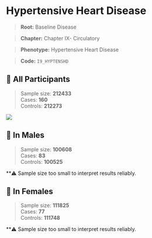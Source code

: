 # Hypertensive Heart Disease

> **Root:** Baseline Disease  

> **Chapter:** Chapter IX- Circulatory  

> **Phenotype:** Hypertensive Heart Disease  

> **Code:** `I9_HYPTENSHD`

## 🧪 All Participants  
> Sample size: **212433**  
> Cases: **160**  
> Controls: **212273**
<img src="/Disease/Figures/ALL/Incidence/I9_HYPTENSHD.png"/>
<CsvTable src="/Disease/Data/ALL/Incidence/COX_I9_HYPTENSHD.csv" label="🔍 View full results" />

## 👨 In Males  
> Sample size: **100608**  
> Cases: **83**  
> Controls: **100525**

**⚠️ Sample size too small to interpret results reliably.


## 👩 In Females  
> Sample size: **111825**  
> Cases: **77**  
> Controls: **111748**

**⚠️ Sample size too small to interpret results reliably.

